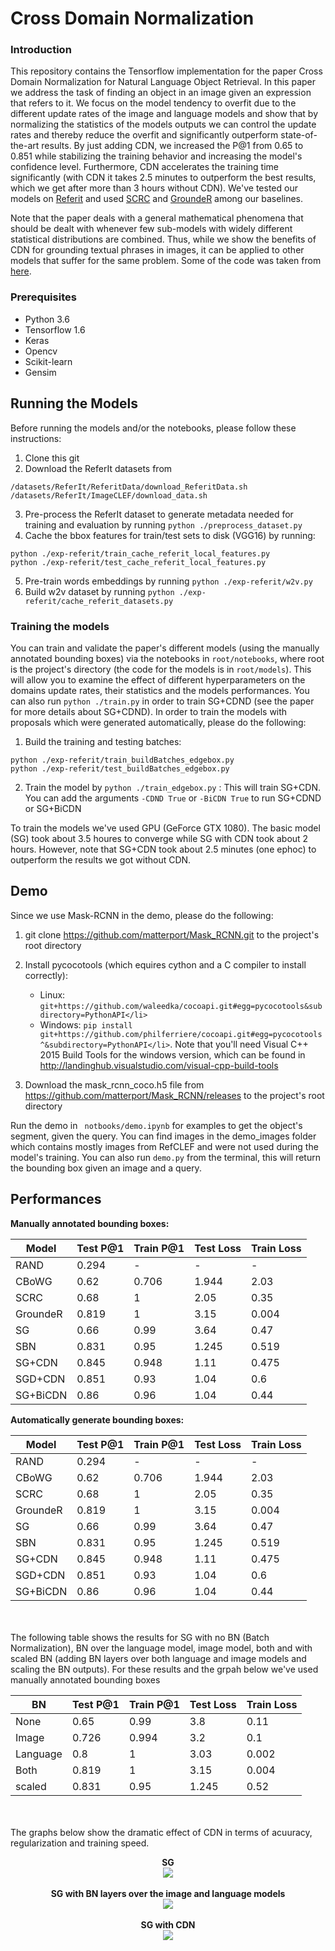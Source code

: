 # Cross Domain Normalization

### Introduction
This repository contains the Tensorflow implementation for the paper Cross Domain Normalization for Natural Language Object Retrieval. In this paper we address the task of finding an object in an image given an expression that refers to it. We focus on the model tendency to overfit due to the different update rates of the image and language models and show that by normalizing the statistics of the models outputs we can control the update rates and thereby reduce the overfit and significantly outperform state-of-the-art results. By just adding CDN, we increased the P@1 from 0.65 to 0.851 while stabilizing the training behavior and increasing the model's confidence level. Furthermore, CDN accelerates the training time significantly (with CDN it takes 2.5 minutes to outperform the best results, which we get after more than 3 hours without CDN).  We've tested our models on [Referit](http://tamaraberg.com/papers/referit.pdf) and used [SCRC](https://github.com/ronghanghu/natural-language-object-retrieval) and [GroundeR](https://github.com/kanchen-usc/GroundeR) among our baselines.

Note that the paper deals with a general mathematical phenomena that should be dealt with whenever few sub-models with widely different statistical distributions are combined. Thus, while we show the benefits of CDN for grounding textual phrases in images, it can be applied to other models that suffer for the same problem. Some of the code was taken from [here](https://github.com/andrewliao11/Natural-Language-Object-Retrieval-tensorflow).

### Prerequisites
<ul>
<li> Python 3.6
<li> Tensorflow 1.6
<li> Keras
<li> Opencv
<li> Scikit-learn
<li> Gensim
</ul>

## Running the Models
Before running the models and/or the notebooks, please follow these instructions:

1. Clone this git 
2. Download the ReferIt datasets from 
```
/datasets/ReferIt/ReferitData/download_ReferitData.sh
/datasets/ReferIt/ImageCLEF/download_data.sh
```
3. Pre-process the ReferIt dataset to generate metadata needed for training and evaluation by running ```python ./preprocess_dataset.py```
4. Cache the bbox features for train/test sets to disk (VGG16) by running: 
```
python ./exp-referit/train_cache_referit_local_features.py
python ./exp-referit/test_cache_referit_local_features.py
```
5. Pre-train words embeddings by running ```python ./exp-referit/w2v.py```
6. Build w2v dataset by running ```python ./exp-referit/cache_referit_datasets.py```

### Training the models

You can train and validate the paper's different models (using the manually annotated bounding boxes) via the notebooks in ```root/notebooks```, where root is the project's directory (the code for the models is in ```root/models```). This will allow you to examine the effect of different hyperparameters on the domains update rates, their statistics and the models performances. You can also run ```python ./train.py``` in order to train SG+CDND (see the paper for more details about SG+CDND). In order to train the models with proposals which were generated automatically, please do the following:

1. Build the training and testing batches: 
```
python ./exp-referit/train_buildBatches_edgebox.py
python ./exp-referit/test_buildBatches_edgebox.py
```

2. Train the model by 
```python ./train_edgebox.py```
   : This will train SG+CDN. You can add the arguments ```-CDND True``` or ```-BiCDN True``` to run SG+CDND or SG+BiCDN

To train the models we've used GPU (GeForce GTX 1080). The basic model (SG) took about 3.5 houres to converge while SG with CDN took about 2 hours. However, note that SG+CDN took about 2.5 minutes (one ephoc) to outperform the results we got without CDN. 

## Demo
Since we use Mask-RCNN in the demo, please do the following:

1. git clone https://github.com/matterport/Mask_RCNN.git to the project's root directory
2. Install pycocotools (which equires cython and a C compiler to install correctly):
    * Linux: ```git+https://github.com/waleedka/cocoapi.git#egg=pycocotools&subdirectory=PythonAPI</li>```
    * Windows: ```pip install    git+https://github.com/philferriere/cocoapi.git#egg=pycocotools^&subdirectory=PythonAPI</li>```.
    Note that you'll need Visual C++ 2015 Build Tools for the windows version, which can be found in              http://landinghub.visualstudio.com/visual-cpp-build-tools

3. Download the mask_rcnn_coco.h5 file from  https://github.com/matterport/Mask_RCNN/releases to the project's root directory


Run the demo in ``` notbooks/demo.ipynb``` for examples to get the object's segment, given the query. You can find images in the demo_images folder which contains mostly images from RefCLEF and were not used during the model's training. You can also run ```demo.py``` from the terminal, this will return the bounding box given an image and a query. 

## Performances

<b>Manually annotated bounding boxes:</b>

Model |Test P@1|Train P@1|Test Loss|Train Loss 
------|--------|---------|---------|-----------
RAND|0.294|-|-|-
CBoWG|0.62|0.706|1.944|2.03
SCRC|0.68|1|2.05|0.35
GroundeR|0.819|1|3.15|0.004
SG|0.66|0.99|3.64|0.47
SBN|0.831| 0.95|1.245|0.519
SG+CDN|0.845|0.948|1.11|0.475
SGD+CDN|0.851|0.93|1.04|0.6
SG+BiCDN|0.86|0.96|1.04|0.44

<b>Automatically generate bounding boxes:</b>

Model |Test P@1|Train P@1|Test Loss|Train Loss 
------|--------|---------|---------|-----------
RAND|0.294|-|-|-
CBoWG|0.62|0.706|1.944|2.03
SCRC|0.68|1|2.05|0.35
GroundeR|0.819|1|3.15|0.004
SG|0.66|0.99|3.64|0.47
SBN|0.831| 0.95|1.245|0.519
SG+CDN|0.845|0.948|1.11|0.475
SGD+CDN|0.851|0.93|1.04|0.6
SG+BiCDN|0.86|0.96|1.04|0.44


<br><br>
The following table shows the results for SG with no BN (Batch Normalization), BN over the language model, image model, both and with scaled BN (adding BN layers over both language and image models and scaling the BN outputs). For these results and the grpah below we've used manually annotated bounding boxes

BN |Test P@1|Train P@1|Test Loss|Train Loss 
------|--------|---------|---------|-----------
None|0.65|0.99|3.8|0.11
Image|0.726|0.994|3.2|0.1
Language|0.8|1|3.03|0.002
Both|0.819|1|3.15|0.004
scaled|0.831|0.95|1.245|0.52

<br><br>
The graphs below show the dramatic effect of CDN in terms of acuuracy, regularization and training speed.

<p align="center">
   <b>SG</b><br>
  <img src="https://raw.githubusercontent.com/aSheffer/Cross-Domain-Normalization-for-Natural-Language-Object-Retrieval/master/graphs/simpleRes.png"><br><br>
    <b>SG with BN layers over the image and language models</b><br>
  <img src="https://raw.githubusercontent.com/aSheffer/Cross-Domain-Normalization-for-Natural-Language-Object-Retrieval/master/graphs/BNRes.png"><br><br>
    <b>SG with CDN</b><br>
  <img src="https://github.com/aSheffer/Cross-Domain-Normalization-for-Natural-Language-Object-Retrieval/blob/master/graphs/cdnRes.png">
</p>
